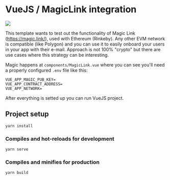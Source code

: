 # VueJS / MagicLink integration

![](https://media0.giphy.com/media/9r75ILTJtiDACKOKoY/giphy.gif?cid=ecf05e470vlnfa97n8igtg1fhs45te0hfr9g0rkdf6tzuqce&rid=giphy.gif&ct=g)

This template wants to test out the functionality of Magic Link (https://magic.link/), used with Ethereum (Rinkeby).
Any other EVM network is compatible (like Polygon) and you can use it to easily onboard your users in your app with their e-mail.
Approach is not 100% "crypto" but there are use cases where this strategy can be interesting.

Magic happens at `components/MagicLink.vue` where you can see you'll need a properly configured `.env` file like this:

```
VUE_APP_MAGIC_PUB_KEY=
VUE_APP_CONTRACT_ADDRESS=
VUE_APP_NETWORK=
```

After everything is setted up you can run VueJS project.

## Project setup
```
yarn install
```

### Compiles and hot-reloads for development
```
yarn serve
```

### Compiles and minifies for production
```
yarn build
```
